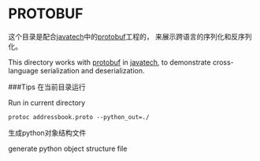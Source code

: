 # PROTOBUF

这个目录是配合[javatech](https://github.com/gino2010/javatech)中的[protobuf](https://github.com/gino2010/javatech/tree/master/grpc/protobuf)工程的，
来展示跨语言的序列化和反序列化。

This directory works with [protobuf](https://github.com/gino2010/javatech/tree/master/grpc/protobuf) in [javatech](https://github.com/gino2010/javatech), 
to demonstrate cross-language serialization and deserialization. 

###Tips
在当前目录运行

Run in current directory

```
protoc addressbook.proto --python_out=./ 
```

生成python对象结构文件

generate python object structure file